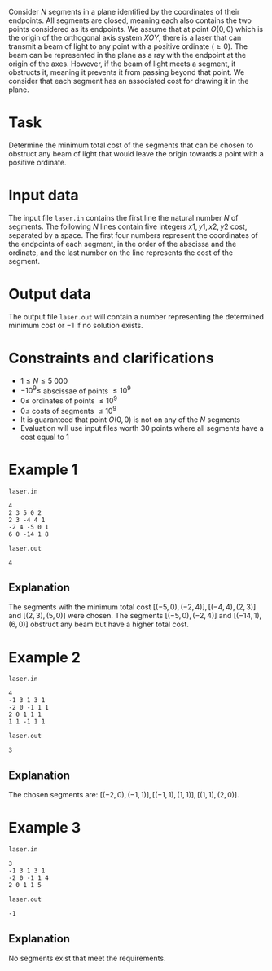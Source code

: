 Consider $N$ segments in a plane identified by the coordinates of their endpoints. All segments are closed, meaning each also contains the two points considered as its endpoints. We assume that at point $O(0,0)$ which is the origin of the orthogonal axis system $XOY$, there is a laser that can transmit a beam of light to any point with a positive ordinate $(\geq 0)$. The beam can be represented in the plane as a ray with the endpoint at the origin of the axes. However, if the beam of light meets a segment, it obstructs it, meaning it prevents it from passing beyond that point. We consider that each segment has an associated cost for drawing it in the plane.

# Task

Determine the minimum total cost of the segments that can be chosen to obstruct any beam of light that would leave the origin towards a point with a positive ordinate.

# Input data

The input file `laser.in` contains the first line the natural number $N$ of segments. The following $N$ lines contain five integers $x1, y1, x2, y2$ cost, separated by a space. The first four numbers represent the coordinates of the endpoints of each segment, in the order of the abscissa and the ordinate, and the last number on the line represents the cost of the segment.

# Output data

The output file `laser.out` will contain a number representing the determined minimum cost or $-1$ if no solution exists.

# Constraints and clarifications

* $1 \leq N \leq 5 \ 000$
* $-10^9 \leq$ abscissae of points $\leq 10^9$
* $0 \leq$ ordinates of points $\leq 10^9$
* $0 \leq$ costs of segments $\leq 10^9$
* It is guaranteed that point $O(0,0)$ is not on any of the $N$ segments
* Evaluation will use input files worth $30$ points where all segments have a cost equal to $1$

# Example 1

`laser.in`
```
4
2 3 5 0 2
2 3 -4 4 1
-2 4 -5 0 1
6 0 -14 1 8
```

`laser.out`
```
4
```

## Explanation

The segments with the minimum total cost $[(-5, 0), (-2,4)], [(-4, 4), (2,3)]$ and $[(2, 3), (5,0)]$ were chosen. The segments $[(-5, 0), (-2,4)]$ and $[(-14, 1), (6,0)]$ obstruct any beam but have a higher total cost.

# Example 2

`laser.in`
```
4
-1 3 1 3 1
-2 0 -1 1 1
2 0 1 1 1
1 1 -1 1 1
```

`laser.out`
```
3
```

## Explanation

The chosen segments are: $[(-2, 0), (-1,1)], [(-1, 1), (1,1)], [(1, 1), (2,0)]$.

# Example 3

`laser.in`
```
3
-1 3 1 3 1
-2 0 -1 1 4
2 0 1 1 5
```

`laser.out`
```
-1
```

## Explanation

No segments exist that meet the requirements.